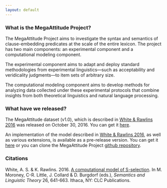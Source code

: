 ```yaml
---
layout: default
---
```


### What is the MegaAttitude Project?

The MegaAttitude Project aims to investigate the syntax and semantics of clause-embedding predicates at the scale of the entire lexicon. The project has two main components: an experimental component and a computational modeling component.

The experimental component aims to adapt and deploy standard methodologies from experimental linguistics—such as acceptability and veridicality judgments—to item sets of arbitrary size.

The computational modeling component aims to develop methods for analyzing data collected under these experimental protocols that combine insights from both theoretical linguistics and natural language processing.

### What have we released?

The MegaAttitude dataset (v1.0), which is described in [White & Rawlins 2016](http://aswhite.net/media/papers/white_computational_2016_salt.pdf) was released on October 30, 2016. You can get it [here](https://github.com/aaronstevenwhite/MegaAttitudeProject/archive/v1.0.zip).

An implementation of the model described in [White & Rawlins 2016](http://aswhite.net/media/papers/white_computational_2016_salt.pdf), as well as various extensions, is available as a pre-release version. You can get it [here](https://github.com/aaronstevenwhite/MegaAttitudeProject/archive/master.zip) or you can clone the MegaAttitude Project [github repository](https://github.com/aaronstevenwhite/MegaAttitudeProject). 

### Citations

White, A. S. & K. Rawlins. 2016. [A computational model of S-selection](http://aswhite.net/media/papers/white_computational_2016_salt.pdf). In M. Moroney, C-R. Little, J. Collard & D. Burgdorf (eds.), *Semantics and Linguistic Theory* 26, 641-663. Ithaca, NY: CLC Publications.   
